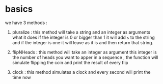 # basics 

we have 3 methods :

1. pluralize : this method will take a string and an integer as arguments what it does if the integer is 0 or bigger than 1 it will add `s` to the string and if the integer is one it will leave as it is and then return that string.

2. flipNHeads : this method will take an integer as argument this integer is the number of heads you want to apper in a sequence , the function will simulate flipping the coin and print the result of every flip 

3. clock : this method simulates a clock and every second will print the time now